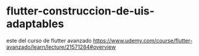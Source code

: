# flutter-construccion-de-uis-adaptables
este del curso de flutter avanzado https://www.udemy.com/course/flutter-avanzado/learn/lecture/21571284#overview
